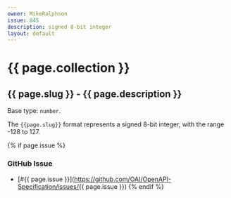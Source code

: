 ```yaml
---
owner: MikeRalphson
issue: 845
description: signed 8-bit integer
layout: default
---
```


# {{ page.collection }}

## {{ page.slug }} - {{ page.description }}

Base type: `number`.

The `{{page.slug}}` format represents a signed 8-bit integer, with the range -128 to 127.

{% if page.issue %}
### GitHub Issue

* [#{{ page.issue }}](https://github.com/OAI/OpenAPI-Specification/issues/{{ page.issue }})
{% endif %}
